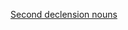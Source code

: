 [Second declension nouns](https://www.nationalarchives.gov.uk/latin/stage-1-latin/lessons/lesson-3-second-declension-nouns-to-be/)

